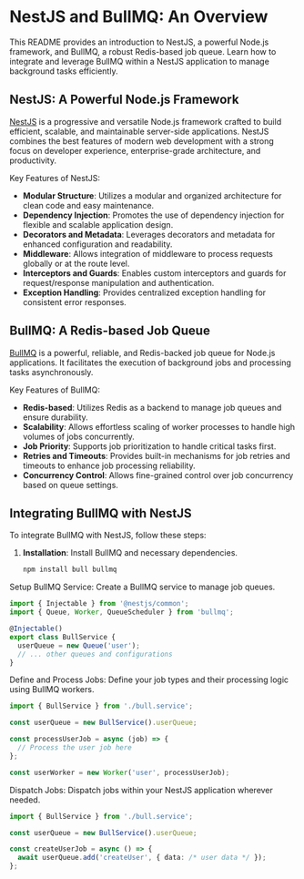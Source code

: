 # NestJS and BullMQ: An Overview

This README provides an introduction to NestJS, a powerful Node.js framework, and BullMQ, a robust Redis-based job queue. Learn how to integrate and leverage BullMQ within a NestJS application to manage background tasks efficiently.

## NestJS: A Powerful Node.js Framework

[NestJS](https://nestjs.com/) is a progressive and versatile Node.js framework crafted to build efficient, scalable, and maintainable server-side applications. NestJS combines the best features of modern web development with a strong focus on developer experience, enterprise-grade architecture, and productivity.

Key Features of NestJS:
- **Modular Structure**: Utilizes a modular and organized architecture for clean code and easy maintenance.
- **Dependency Injection**: Promotes the use of dependency injection for flexible and scalable application design.
- **Decorators and Metadata**: Leverages decorators and metadata for enhanced configuration and readability.
- **Middleware**: Allows integration of middleware to process requests globally or at the route level.
- **Interceptors and Guards**: Enables custom interceptors and guards for request/response manipulation and authentication.
- **Exception Handling**: Provides centralized exception handling for consistent error responses.

## BullMQ: A Redis-based Job Queue

[BullMQ](https://docs.bullmq.io/) is a powerful, reliable, and Redis-backed job queue for Node.js applications. It facilitates the execution of background jobs and processing tasks asynchronously.

Key Features of BullMQ:
- **Redis-based**: Utilizes Redis as a backend to manage job queues and ensure durability.
- **Scalability**: Allows effortless scaling of worker processes to handle high volumes of jobs concurrently.
- **Job Priority**: Supports job prioritization to handle critical tasks first.
- **Retries and Timeouts**: Provides built-in mechanisms for job retries and timeouts to enhance job processing reliability.
- **Concurrency Control**: Allows fine-grained control over job concurrency based on queue settings.

## Integrating BullMQ with NestJS

To integrate BullMQ with NestJS, follow these steps:
1. **Installation**: Install BullMQ and necessary dependencies.
   ```bash
   npm install bull bullmq
   ```

Setup BullMQ Service: Create a BullMQ service to manage job queues.

```typescript
import { Injectable } from '@nestjs/common';
import { Queue, Worker, QueueScheduler } from 'bullmq';

@Injectable()
export class BullService {
  userQueue = new Queue('user');
  // ... other queues and configurations
}

```

Define and Process Jobs: Define your job types and their processing logic using BullMQ workers.

```typescript
import { BullService } from './bull.service';

const userQueue = new BullService().userQueue;

const processUserJob = async (job) => {
  // Process the user job here
};

const userWorker = new Worker('user', processUserJob);

```
Dispatch Jobs: Dispatch jobs within your NestJS application wherever needed.



```typescript
import { BullService } from './bull.service';

const userQueue = new BullService().userQueue;

const createUserJob = async () => {
  await userQueue.add('createUser', { data: /* user data */ });
};

```